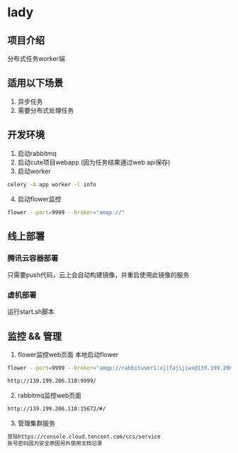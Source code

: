 # lady

## 项目介绍
分布式任务worker端

## 适用以下场景
1. 异步任务
2. 需要分布式处理任务

## 开发环境
1. 启动rabbitmq
2. 启动cute项目webapp (因为任务结果通过web api保存)
3. 启动worker
```bash
celery -A app worker -l info
```
4. 启动flower监控
```bash
flower --port=9999 --broker="amqp://"
```

## 线上部署
### 腾讯云容器部署
只需要push代码，云上会自动构建镜像，并重启使用此镜像的服务

### 虚机部署
运行start.sh脚本

## 监控 && 管理
1. flower监控web页面
本地启动flower
```bash
flower --port=9999 --broker="amqp://rabbituser1:xjifajijiwx@139.199.206.110/"
```

```bash
http://139.199.206.110:9999/
```

2. rabbitmq监控web页面
```bash
http://139.199.206.110:15672/#/
```
3. 管理集群服务
```bash
登陆https://console.cloud.tencent.com/ccs/service
账号密码因为安全原因另外使用文档记录
```